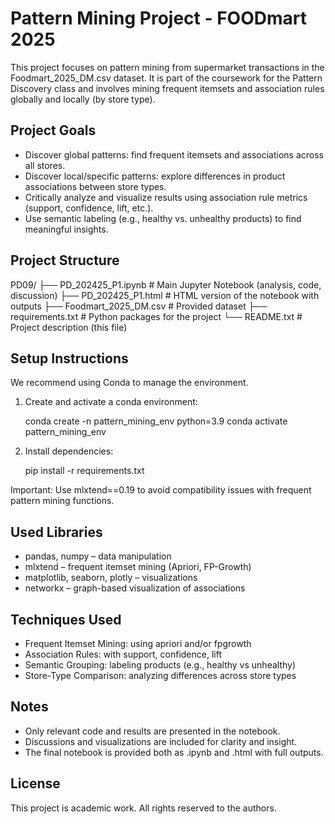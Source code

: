 Pattern Mining Project - FOODmart 2025
======================================

This project focuses on pattern mining from supermarket transactions in the Foodmart_2025_DM.csv dataset. It is part of the coursework for the Pattern Discovery class and involves mining frequent itemsets and association rules globally and locally (by store type).

Project Goals
-------------
- Discover global patterns: find frequent itemsets and associations across all stores.
- Discover local/specific patterns: explore differences in product associations between store types.
- Critically analyze and visualize results using association rule metrics (support, confidence, lift, etc.).
- Use semantic labeling (e.g., healthy vs. unhealthy products) to find meaningful insights.

Project Structure
-----------------
PD09/
├── PD_202425_P1.ipynb            # Main Jupyter Notebook (analysis, code, discussion)
├── PD_202425_P1.html             # HTML version of the notebook with outputs
├── Foodmart_2025_DM.csv          # Provided dataset
├── requirements.txt              # Python packages for the project
└── README.txt                    # Project description (this file)

Setup Instructions
------------------
We recommend using Conda to manage the environment.

1. Create and activate a conda environment:

   conda create -n pattern_mining_env python=3.9
   conda activate pattern_mining_env

2. Install dependencies:

   pip install -r requirements.txt

Important: Use mlxtend==0.19 to avoid compatibility issues with frequent pattern mining functions.

Used Libraries
--------------
- pandas, numpy – data manipulation
- mlxtend – frequent itemset mining (Apriori, FP-Growth)
- matplotlib, seaborn, plotly – visualizations
- networkx – graph-based visualization of associations

Techniques Used
---------------
- Frequent Itemset Mining: using apriori and/or fpgrowth
- Association Rules: with support, confidence, lift
- Semantic Grouping: labeling products (e.g., healthy vs unhealthy)
- Store-Type Comparison: analyzing differences across store types

Notes
-----
- Only relevant code and results are presented in the notebook.
- Discussions and visualizations are included for clarity and insight.
- The final notebook is provided both as .ipynb and .html with full outputs.


License
-------
This project is academic work. All rights reserved to the authors.
